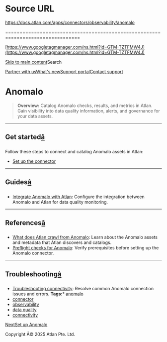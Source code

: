 # Source URL
https://docs.atlan.com/apps/connectors/observability/anomalo

================================================================================

<!--
canonical: https://docs.atlan.com/apps/connectors/observability/anomalo
link-alternate: https://docs.atlan.com/apps/connectors/observability/anomalo
meta-description: Integrate, catalog, and govern Anomalo assets in Atlan.
meta-docsearch:docusaurus_tag: docs-default-current
meta-docsearch:language: en
meta-docsearch:version: current
meta-docusaurus_locale: en
meta-docusaurus_tag: docs-default-current
meta-docusaurus_version: current
meta-generator: Docusaurus v3.8.1
meta-og-description: Integrate, catalog, and govern Anomalo assets in Atlan.
meta-og-locale: en
meta-og-title: Anomalo | Atlan Documentation
meta-og-url: https://docs.atlan.com/apps/connectors/observability/anomalo
meta-twitter:card: summary_large_image
meta-viewport: width=device-width,initial-scale=1
title: Anomalo | Atlan Documentation
-->

[https://www.googletagmanager.com/ns.html?id=GTM-TZTFMW4J](https://www.googletagmanager.com/ns.html?id=GTM-TZTFMW4J)

[Skip to main content](#__docusaurus_skipToContent_fallback)Search

[Partner with us](https://docs.google.com/forms/d/e/1FAIpQLScuAIhCm2GS7YFstrOjawbP8J7PUmOynQo7wI2yGCcCyEcVSw/viewform)[What's new](https://shipped.atlan.com/)[Support portal](https://atlan.zendesk.com/auth/v2/login/signin?return_to=https%3A%2F%2Fatlan.zendesk.com%2Fhc%2Fen-us&theme=hc&locale=en-us&brand_id=1900000425113&auth_origin=1900000425113%2Cfalse%2Ctrue)[Contact support](/support/submit-request)

Anomalo
=======

> **Overview:** Catalog Anomalo checks, results, and metrics in Atlan. Gain visibility into data quality information, alerts, and governance for your data assets.

---

Get started[â](#get-started "Direct link to Get started")
-----------------------------------------------------------

Follow these steps to connect and catalog Anomalo assets in Atlan:

* [Set up the connector](/apps/connectors/observability/anomalo/how-tos/set-up-anomalo)

---

Guides[â](#guides "Direct link to Guides")
--------------------------------------------

* [Integrate Anomalo with Atlan](/apps/connectors/observability/anomalo/how-tos/integrate-anomalo): Configure the integration between Anomalo and Atlan for data quality monitoring.

---

References[â](#references "Direct link to References")
--------------------------------------------------------

* [What does Atlan crawl from Anomalo](/apps/connectors/observability/anomalo/references/what-does-atlan-crawl-from-anomalo): Learn about the Anomalo assets and metadata that Atlan discovers and catalogs.
* [Preflight checks for Anomalo](/apps/connectors/observability/anomalo/references/preflight-checks-for-anomalo): Verify prerequisites before setting up the Anomalo connector.

---

Troubleshooting[â](#troubleshooting "Direct link to Troubleshooting")
-----------------------------------------------------------------------

* [Troubleshooting connectivity](/apps/connectors/observability/anomalo/troubleshooting/troubleshooting-anomalo-connectivity): Resolve common Anomalo connection issues and errors.
**Tags:*** [anomalo](/tags/anomalo)
* [connector](/tags/connector)
* [observability](/tags/observability)
* [data quality](/tags/data-quality)
* [connectivity](/tags/connectivity)

[NextSet up Anomalo](/apps/connectors/observability/anomalo/how-tos/set-up-anomalo)

Copyright Â© 2025 Atlan Pte. Ltd.

